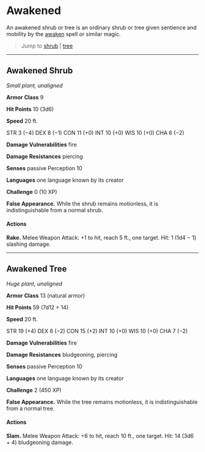# Awakened
An awakened shrub or tree is an ordinary shrub or tree given sentience and mobility by the [awaken](/Magic/Spells/awaken.md) spell or similar magic.

> Jump to [shrub](#shrub) | [tree](#tree)

---

## Awakened Shrub
*Small plant, unaligned*

**Armor Class** 9

**Hit Points** 10 (3d6)

**Speed** 20 ft.

STR
3 (−4)
DEX
8 (−1)
CON
11 (+0)
INT
10 (+0)
WIS
10 (+0)
CHA
6 (−2)

**Damage Vulnerabilities** fire

**Damage Resistances** piercing

**Senses** passive Perception 10

**Languages** one language known by its creator

**Challenge** 0 (10 XP)

**False Appearance.** While the shrub remains motionless, it is indistinguishable from a normal shrub.

#### Actions
**Rake.** Melee Weapon Attack: +1 to hit, reach 5 ft., one target. Hit: 1 (1d4 − 1) slashing damage.

---

## Awakened Tree
*Huge plant, unaligned*

**Armor Class** 13 (natural armor)

**Hit Points** 59 (7d12 + 14)

**Speed** 20 ft.

STR
19 (+4)
DEX
6 (−2)
CON
15 (+2)
INT
10 (+0)
WIS
10 (+0)
CHA
7 (−2)

**Damage Vulnerabilities** fire

**Damage Resistances** bludgeoning, piercing

**Senses** passive Perception 10

**Languages** one language known by its creator

**Challenge** 2 (450 XP)

**False Appearance.** While the tree remains motionless, it is indistinguishable from a normal tree.

#### Actions
**Slam.** Melee Weapon Attack: +6 to hit, reach 10 ft., one target. Hit: 14 (3d6 + 4) bludgeoning damage.